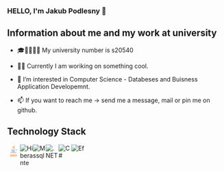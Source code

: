 ### HELLO, I'm Jakub Podlesny 👋
## Information about me and my work at university
- 🎓👩‍🎓👨‍🎓 My university number is s20540
- 🧑‍💻 Currently I am woriking on something cool.
- 👀 I’m interested in Computer Science - Databeses and Buisness Application Developemnt.

- 📫 If you want to reach me -> send me a message, mail or pin me on github.

## Technology Stack
<img align="left" alt="Java" width="30px" src="https://raw.githubusercontent.com/github/explore/5b3600551e122a3277c2c5368af2ad5725ffa9a1/topics/java/java.png"/><img align="left" alt="Hiberante" width="30px" src="https://kosiorowski.net/wp-content/uploads/2013/11/hibernate1.png" /><img align="left" alt="Mssql" width="30px" src="https://www.svgrepo.com/show/303229/microsoft-sql-server-logo.svg" /><img align="left" alt=".NET" width="30px" src="https://jakzostacprogramista.net/wp-content/uploads/2019/12/netcorelogo-1360x765.png" /><img align="left" alt="C#" width="30px" src="https://www.avenga.com/wp-content/uploads/2020/11/C-Sharp.png" /><img align="left" alt="Ef" width="30px" src="https://codeopinion.com/wp-content/uploads/2017/10/Bitmap-MEDIUM_Entity-Framework-Core-Logo_2colors_Square_Boxed_RGB.png" />

